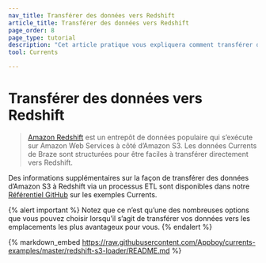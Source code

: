 ```yaml
---
nav_title: Transférer des données vers Redshift
article_title: Transférer des données vers Redshift
page_order: 8
page_type: tutorial
description: "Cet article pratique vous expliquera comment transférer des données d’Amazon S3 vers Redshift avec un processus ETL."
tool: Currents

---
```


# Transférer des données vers Redshift

> [Amazon Redshift](https://aws.amazon.com/redshift/) est un entrepôt de données populaire qui s’exécute sur Amazon Web Services à côté d’Amazon S3. Les données Currents de Braze sont structurées pour être faciles à transférer directement vers Redshift.

Des informations supplémentaires sur la façon de transférer des données d’Amazon S3 à Redshift via un processus ETL sont disponibles dans notre [Référentiel GitHub](https://github.com/Appboy/currents-examples) sur les exemples Currents.

{% alert important %}
Notez que ce n’est qu’une des nombreuses options que vous pouvez choisir lorsqu’il s’agit de transférer vos données vers les emplacements les plus avantageux pour vous.
{% endalert %}

{% markdown_embed https://raw.githubusercontent.com/Appboy/currents-examples/master/redshift-s3-loader/README.md %}
